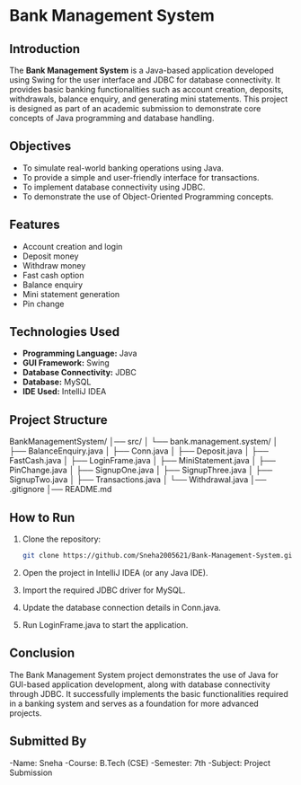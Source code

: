 # Bank Management System

## Introduction
The **Bank Management System** is a Java-based application developed using Swing for the user interface and JDBC for database connectivity. It provides basic banking functionalities such as account creation, deposits, withdrawals, balance enquiry, and generating mini statements. This project is designed as part of an academic submission to demonstrate core concepts of Java programming and database handling.

## Objectives
- To simulate real-world banking operations using Java.
- To provide a simple and user-friendly interface for transactions.
- To implement database connectivity using JDBC.
- To demonstrate the use of Object-Oriented Programming concepts.

## Features
- Account creation and login
- Deposit money
- Withdraw money
- Fast cash option
- Balance enquiry
- Mini statement generation
- Pin change

## Technologies Used
- **Programming Language:** Java  
- **GUI Framework:** Swing  
- **Database Connectivity:** JDBC  
- **Database:** MySQL  
- **IDE Used:** IntelliJ IDEA

## Project Structure
BankManagementSystem/
│── src/
│ └── bank.management.system/
│ ├── BalanceEnquiry.java
│ ├── Conn.java
│ ├── Deposit.java
│ ├── FastCash.java
│ ├── LoginFrame.java
│ ├── MiniStatement.java
│ ├── PinChange.java
│ ├── SignupOne.java
│ ├── SignupThree.java
│ ├── SignupTwo.java
│ ├── Transactions.java
│ └── Withdrawal.java
│── .gitignore
│── README.md

## How to Run
1. Clone the repository:
   ```bash
   git clone https://github.com/Sneha2005621/Bank-Management-System.git
2. Open the project in IntelliJ IDEA (or any Java IDE).

3. Import the required JDBC driver for MySQL.

4. Update the database connection details in Conn.java.

5. Run LoginFrame.java to start the application.

## Conclusion
The Bank Management System project demonstrates the use of Java for GUI-based application development, along with database connectivity through JDBC. It successfully implements the basic functionalities required in a banking system and serves as a foundation for more advanced projects.

## Submitted By
-Name: Sneha
-Course: B.Tech (CSE)
-Semester: 7th
-Subject: Project Submission
